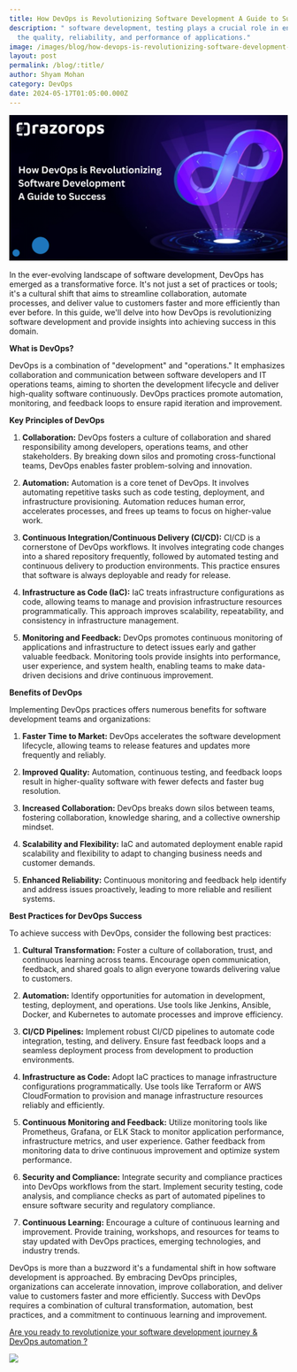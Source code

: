 ```yaml
---
title: How DevOps is Revolutionizing Software Development A Guide to Success
description: " software development, testing plays a crucial role in ensuring
  the quality, reliability, and performance of applications."
image: /images/blog/how-devops-is-revolutionizing-software-development-a-guide-to-success-png.png
layout: post
permalink: /blog/:title/
author: Shyam Mohan
category: DevOps
date: 2024-05-17T01:05:00.000Z
---
```

![How DevOps is Revolutionizing Software Development A Guide to Success](/images/blog/how-devops-is-revolutionizing-software-development-a-guide-to-success-png.png)

In the ever-evolving landscape of software development, DevOps has emerged as a transformative force. It's not just a set of practices or tools; it's a cultural shift that aims to streamline collaboration, automate processes, and deliver value to customers faster and more efficiently than ever before. In this guide, we'll delve into how DevOps is revolutionizing software development and provide insights into achieving success in this domain.

**What is DevOps?**

DevOps is a combination of "development" and "operations." It emphasizes collaboration and communication between software developers and IT operations teams, aiming to shorten the development lifecycle and deliver high-quality software continuously. DevOps practices promote automation, monitoring, and feedback loops to ensure rapid iteration and improvement.

**Key Principles of DevOps**

1. **Collaboration:** DevOps fosters a culture of collaboration and shared responsibility among developers, operations teams, and other stakeholders. By breaking down silos and promoting cross-functional teams, DevOps enables faster problem-solving and innovation.

2. **Automation:** Automation is a core tenet of DevOps. It involves automating repetitive tasks such as code testing, deployment, and infrastructure provisioning. Automation reduces human error, accelerates processes, and frees up teams to focus on higher-value work.

  3. **Continuous Integration/Continuous Delivery (CI/CD):** CI/CD is a cornerstone of DevOps workflows. It involves integrating code changes into a shared repository frequently, followed by automated testing and continuous delivery to production environments. This practice ensures that software is always deployable and ready for release.


4. **Infrastructure as Code (IaC):** IaC treats infrastructure configurations as code, allowing teams to manage and provision infrastructure resources programmatically. This approach improves scalability, repeatability, and consistency in infrastructure management.


5. **Monitoring and Feedback:** DevOps promotes continuous monitoring of applications and infrastructure to detect issues early and gather valuable feedback. Monitoring tools provide insights into performance, user experience, and system health, enabling teams to make data-driven decisions and drive continuous improvement.

 
**Benefits of DevOps**

Implementing DevOps practices offers numerous benefits for software development teams and organizations:

 
1. **Faster Time to Market:** DevOps accelerates the software development lifecycle, allowing teams to release features and updates more frequently and reliably.

2. **Improved Quality:** Automation, continuous testing, and feedback loops result in higher-quality software with fewer defects and faster bug resolution.

3. **Increased Collaboration:** DevOps breaks down silos between teams, fostering collaboration, knowledge sharing, and a collective ownership mindset.

4. **Scalability and Flexibility:** IaC and automated deployment enable rapid scalability and flexibility to adapt to changing business needs and customer demands.

5. **Enhanced Reliability:** Continuous monitoring and feedback help identify and address issues proactively, leading to more reliable and resilient systems.

**Best Practices for DevOps Success**

To achieve success with DevOps, consider the following best practices:

1. **Cultural Transformation:** Foster a culture of collaboration, trust, and continuous learning across teams. Encourage open communication, feedback, and shared goals to align everyone towards delivering value to customers.

2. **Automation:** Identify opportunities for automation in development, testing, deployment, and operations. Use tools like Jenkins, Ansible, Docker, and Kubernetes to automate processes and improve efficiency.

3. **CI/CD Pipelines:** Implement robust CI/CD pipelines to automate code integration, testing, and delivery. Ensure fast feedback loops and a seamless deployment process from development to production environments.

4. **Infrastructure as Code:** Adopt IaC practices to manage infrastructure configurations programmatically. Use tools like Terraform or AWS CloudFormation to provision and manage infrastructure resources reliably and efficiently.

5. **Continuous Monitoring and Feedback:** Utilize monitoring tools like Prometheus, Grafana, or ELK Stack to monitor application performance, infrastructure metrics, and user experience. Gather feedback from monitoring data to drive continuous improvement and optimize system performance.

6. **Security and Compliance:** Integrate security and compliance practices into DevOps workflows from the start. Implement security testing, code analysis, and compliance checks as part of automated pipelines to ensure software security and regulatory compliance.

7. **Continuous Learning:** Encourage a culture of continuous learning and improvement. Provide training, workshops, and resources for teams to stay updated with DevOps practices, emerging technologies, and industry trends.

DevOps is more than a buzzword it's a fundamental shift in how software development is approached. By embracing DevOps principles, organizations can accelerate innovation, improve collaboration, and deliver value to customers faster and more efficiently. Success with DevOps requires a combination of cultural transformation, automation, best practices, and a commitment to continuous learning and improvement.

[Are you ready to revolutionize your software development journey & DevOps automation ?](https://razorops.com/meet-shyam)

[![](https://lh7-us.googleusercontent.com/G1jo5neGamrBhVGWxEuQROnijDRWjmSuTu_4pYJ4SEhHgZ6vnJz8WVH2wvs6P_d8WRyhVLxMNdi8AWSlEUM-gTeU72FVVyaocS5D0_i9zIknv3P_CosgKYpYEm1eghVVx1j44ovUgbIkZ_AdMDT9fu0)](https://razorops.com/meet-shyam)
